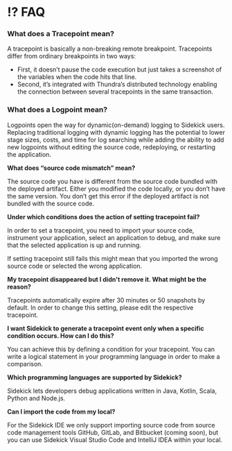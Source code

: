 # ⁉ FAQ

### **What does a Tracepoint mean?**

A tracepoint is basically a non-breaking remote breakpoint. Tracepoints differ from ordinary breakpoints in two ways:

* First, it doesn’t pause the code execution but just takes a screenshot of the variables when the code hits that line.&#x20;
* Second, it’s integrated with Thundra’s distributed technology enabling the connection between several tracepoints in the same transaction.&#x20;



### **What does a Logpoint mean?**

Logpoints open the way for dynamic(on-demand) logging to Sidekick users. Replacing traditional logging with dynamic logging has the potential to lower stage sizes, costs, and time for log searching while adding the ability to add new logpoints without editing the source code, redeploying, or restarting the application.



**What does “source code mismatch” mean?**

The source code you have is different from the source code bundled with the deployed artifact. Either you modified the code locally, or you don’t have the same version. You don’t get this error if the deployed artifact is not bundled with the source code.

**Under which conditions does the action of setting tracepoint fail?** &#x20;

In order to set a tracepoint, you need to import your source code, instrument your application, select an application to debug, and make sure that the selected application is up and running.&#x20;

If setting tracepoint still fails this might mean that you imported the wrong source code or selected the wrong application.&#x20;

**My tracepoint disappeared but I didn't remove it. What might be the reason?**&#x20;

Tracepoints automatically expire after 30 minutes or 50 snapshots by default. In order to change this setting, please edit the respective tracepoint.&#x20;

**I want Sidekick to generate a tracepoint event only when a specific condition occurs. How can I do this?**&#x20;

You can achieve this by defining a condition for your tracepoint. You can write a logical statement in your programming language in order to make a comparison.&#x20;

**Which programming languages are supported by Sidekick?**&#x20;

Sidekick lets developers debug applications written in Java, Kotlin, Scala, Python and Node.js.&#x20;

**Can I import the code from my local?**&#x20;

For the Sidekick IDE we only support importing source code from source code management tools GitHub, GitLab, and Bitbucket (coming soon), but you can use Sidekick Visual Studio Code and IntelliJ IDEA within your local.
